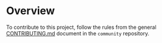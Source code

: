 # Overview

To contribute to this project, follow the rules from the general [CONTRIBUTING.md](https://github.com/kyma-project/community/blob/master/CONTRIBUTING.md) document in the `community` repository.
